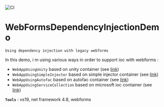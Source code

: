 ![CI](https://github.com/aimenux/WebFormsDependencyInjectionDemo/workflows/CI/badge.svg)
# WebFormsDependencyInjectionDemo
```
Using dependency injection with legacy webforms
```

In this demo, i m using various ways in order to support ioc with webforms :
- `WebAppUsingUnity` based on unity container (see [link](https://devblogs.microsoft.com/aspnet/use-dependency-injection-in-webforms-application/))
- `WebAppUsingSimpleInjector` based on simple injector container (see [link](https://simpleinjector.readthedocs.io/en/latest/webformsintegration.html))
- `WebAppUsingAutofac` based on autofac container (see [link](https://www.natmarchand.fr/aspnet-dependency-injection-net472/))
- `WebAppUsingServiceCollection` based on microsoft ioc container (see [link](https://www.natmarchand.fr/aspnet-dependency-injection-net472/))

**`Tools`** : vs19, net framework 4.8, webforms